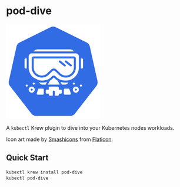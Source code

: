 # pod-dive

![dive into kubernetes nodes workloads](logo-256.png)

A `kubectl` Krew plugin to dive into your Kubernetes nodes workloads.

Icon art made by [Smashicons](https://www.flaticon.com/authors/smashicons) from [Flaticon](https://www.flaticon.com/).

## Quick Start

```
kubectl krew install pod-dive
kubectl pod-dive
```

